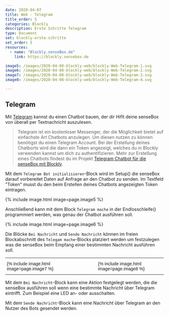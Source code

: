 ```yaml
---
date: 2020-04-07
title: Web - Telegram
title_order: 5
categories: Blockly
description: Erste Schritte Telegram
type: Document
set: blockly-erste-schritte
set_order: 5
resources:
  - name: "Blockly.senseBox.de"
    link: https://blockly.sensebox.de

image5: /images/2020-04-08-blockly-web/blockly-Web-Telegram-1.svg
image6: /images/2020-04-08-blockly-web/blockly-Web-Telegram-2.svg
image7: /images/2020-04-08-blockly-web/blockly-Web-Telegram-3.svg
image8: /images/2020-04-08-blockly-web/blockly-Web-Telegram-4.svg

---
```



## Telegram
Mit [Telegram](https://www.telegram.org) kannst du einen Chatbot bauen, der dir Hiflt deine senseBox von überall per Textnachricht auszulesen. 

> Telegram ist ein kostenloser Messenger, der die Möglichkeit bietet auf einfachste Art Chatbots anzulegen. Um diesen nutzen zu können benötigst du einen Telegram Account. Bei der Erstellung deines Chatborts wird die dann ein Token angezeigt, welches du in Blockly verwenden kannst um dich zu authentifizieren. Mehr zur Erstellung eines Chatbots findest du im Projekt [Telegram Chatbot für die senseBox mit Blockly](https://sensebox.de/projects/de/2019-12-15-telegram-blockly).

Mit dem `Telegram Bot initialisieren`-Block wird im Setup() die senseBox darauf vorbereitet Daten auf Anfrage an den Chatbot zu senden. Im Textfeld "Token" musst du den beim Erstellen deines Chatbots angezeigten Token eintragen.

{% include image.html image=page.image5 %}

Anschließend kann mit dem Block `Telegram mache` in der Endlosschleife() programmiert werden, was genau der Chatbot ausführen soll.

{% include image.html image=page.image6 %}

Die Blöcke `Bei Nachricht` und `Sende Nachricht` können im freien Blockabschnitt des `Telegam mache`-Blocks platziert werden um festzulegen was die senseBox beim Empfang einer bestimmten Nachricht ausführen soll.

<table style="border-collapse:collapse;border-spacing:0;border:none" class="tg"><tr><th style="font-family:Arial, sans-serif;font-size:14px;font-weight:normal;padding:10px 5px;border-style:solid;border-width:0px;overflow:hidden;word-break:normal;text-align:left;vertical-align:middle">{% include image.html image=page.image7 %}</th><th style="font-family:Arial, sans-serif;font-size:14px;font-weight:normal;padding:10px 5px;border-style:solid;border-width:0px;overflow:hidden;word-break:normal;text-align:left;vertical-align:top">&nbsp;&nbsp;&nbsp;&nbsp;&nbsp;&nbsp;&nbsp;&nbsp;&nbsp;&nbsp;&nbsp;&nbsp;&nbsp;&nbsp;&nbsp;&nbsp;&nbsp;</th><th style="font-family:Arial, sans-serif;font-size:14px;font-weight:normal;padding:10px 5px;border-style:solid;border-width:0px;overflow:hidden;word-break:normal;text-align:left;vertical-align:top">{% include image.html image=page.image8 %}</th></tr></table>

Mit dem `Bei Nachricht`-Block kann eine Aktion festgelegt werden, die die senseBox ausführen soll wenn eine bestimmte Nachricht über Telegram eintrifft. Zum Beispiel eine LED an- oder ausschalten.

Mit dem `Sende Nachricht`-Block kann eine Nachricht über Telegram an den Nutzer des Bots gesendet werden.
